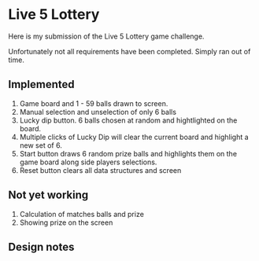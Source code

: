 # Live 5 Lottery

Here is my submission of the Live 5 Lottery game challenge.

Unfortunately not all requirements have been completed. Simply ran out of time.

## Implemented
1. Game board and 1 - 59 balls drawn to screen.
2. Manual selection and unselection of only 6 balls
3. Lucky dip button. 6 balls chosen at random and hightlighted on the board. 
4. Multiple clicks of Lucky Dip will clear the current board and highlight a new set of 6.
5. Start button draws 6 random prize balls and highlights them on the game board along side players selections.
6. Reset button clears all data structures and screen

## Not yet working
1. Calculation of matches balls and prize
2. Showing prize on the screen

## Design notes

